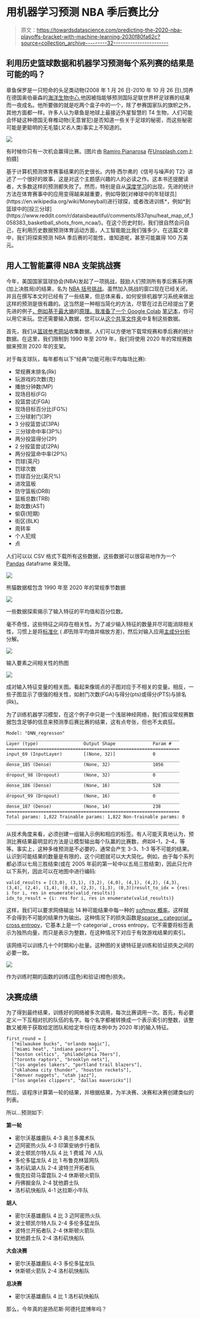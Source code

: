 # 用机器学习预测 NBA 季后赛比分

> 原文：<https://towardsdatascience.com/predicting-the-2020-nba-playoffs-bracket-with-machine-learning-2030f80fa62c?source=collection_archive---------32----------------------->

## 利用历史篮球数据和机器学习预测每个系列赛的结果是可能的吗？

章鱼保罗是一只短命的头足类动物(2008 年 1 月 26 日-2010 年 10 月 26 日),饲养在德国奥伯豪森的[海洋生物中心](https://en.wikipedia.org/wiki/Sea_Life_Centres),他因被指能够预测国际足联世界杯足球赛的结果而一夜成名。他所要做的就是吃两个盒子中的一个，除了参赛国家队的旗帜之外，其他方面都一样。许多人认为章鱼是地球上最接近外星智慧的 T4 生物，人们可能会怀疑这种德国无脊椎动物(无意冒犯)是否知道一些关于足球的秘密，而这些秘密可能是更聪明的无毛猿(*又名*人类)事实上不知道的。

![](img/e5f172675fd31c59aaff449f3df0f471.png)

有时候你只有一次机会赢得比赛。[图片由 [Ramiro Pianarosa](https://unsplash.com/@rapiana) 在[Unsplash.com](https://unsplash.com/)上拍摄]

基于计算机预测体育赛事结果的历史很长。内特·西尔弗的《信号与噪声的 T2》讲述了一个很好的故事，这是对这个主题感兴趣的人的必读之作。这本书还提醒读者，大多数这样的预测都失败了。然而，特别是自从[深度学习](https://www.dataversity.net/brief-history-deep-learning/#:~:text=The%20history%20of%20Deep%20Learning,to%20mimic%20the%20thought%20process.)的出现，先进的统计方法在体育赛事中的应用变得越来越重要，例如导致[对棒球中的年轻球员](https://en.wikipedia.org/wiki/Moneyball)进行球探，或者改进训练*，例如*到篮球中的[投三分球](https://www.reddit.com/r/dataisbeautiful/comments/837qnu/heat_map_of_1058383_basketball_shots_from_ncaa/)。在这个历史时刻，我们很自然会问自己，在利用历史数据预测体育运动方面，人工智能能比我们强多少。在这篇文章中，我们将探索预测 NBA 季后赛的可能性，谁知道呢，甚至可能赢得 100 万美元。

## 用人工智能赢得 NBA 支架挑战赛

今年，美国国家篮球协会(NBA)发起了一项挑战，鼓励人们预测所有季后赛系列赛(加上决胜局)的结果，名为 [NBA 括号挑战](https://picks.nba.com/bracket-challenge)。虽然加入挑战的窗口现在已经关闭，并且在撰写本文时已经有了一些结果，但总体来看，如何安排机器学习系统来做出这样的预测是很有趣的。这当然是一种相当简化的方法，尽管在过去已经提出了更先进的例子[，例如基于最大熵](https://www.mdpi.com/1099-4300/18/12/450/pdf)的[原理。我准备了一个 Google Colab](https://en.wikipedia.org/wiki/Principle_of_maximum_entropy) [笔记本](https://colab.research.google.com/drive/1bG_4lY4INWFLKf0buWWdoJcf3KntztR7?usp=sharing)，你可以用它来玩。您还需要输入数据，您可以从[这个共享文件夹](https://drive.google.com/drive/folders/1WzIHocxpkGF4TfywVAdLOi4w8v6Co6HA?usp=sharing)中复制这些数据。

首先，我们从[篮球参考网站](https://www.basketball-reference.com/leagues/NBA_2019.html)收集数据。人们可以方便地下载常规赛和季后赛的统计数据。在这里，我们限制到 1990 年至 2019 年，我们将使用 2020 年的常规赛数据来预测 2020 年的支架。

对于每支球队，每年都有以下“经典”功能可用(平均每场比赛):

*   常规赛末排名(Rk)
*   玩游戏的次数(克)
*   播放分钟数(MP)
*   现场目标(FG)
*   投篮尝试(FGA)
*   现场目标百分比(FG%)
*   三分球射门(3P)
*   3 分投篮尝试(3PA)
*   三分球命中率(3P%)
*   两分投篮得分(2P)
*   2 分投篮尝试(2PA)
*   两分投篮命中率(2P%)
*   罚球(英尺)
*   罚球次数
*   罚球百分比(英尺%)
*   进攻篮板
*   防守篮板(DRB)
*   篮板总数(TRB)
*   助攻数(AST)
*   偷窃(短期)
*   街区(BLK)
*   周转率
*   个人犯规
*   点

人们可以以 CSV 格式下载所有这些数据，这些数据可以很容易地作为一个 [Pandas](https://pandas.pydata.org/) dataframe 来处理。

![](img/e62559c19494e063037af3a2afc11175.png)

熊猫数据框包含 1990 年至 2020 年的常规季节数据

![](img/75ed5a7bfe8fbd20966ce04f63889d79.png)

一些数据探索揭示了输入特征的平均值和百分位数。

毫不奇怪，这些特征之间存在相关性。为了减少输入特征的数量并尽可能消除相关性，习惯上是将[标准化](https://scikit-learn.org/stable/modules/generated/sklearn.preprocessing.StandardScaler.html) ( *即*去除平均值并缩放方差)，然后对输入应用[主成分分析](https://scikit-learn.org/stable/modules/generated/sklearn.decomposition.PCA.html)分解。

![](img/025d4bfadd9ea911b7bb52ddd36ce9f2.png)

输入要素之间相关性的热图

![](img/c8e121ef6261f9230d592d1f659d5ff8.png)

成对输入特征变量的相关图。看起来像斑点的子图对应于不相关的变量。相反，一些子图显示了很强的相关性，如射门次数(FGA)与得分(pts)或得分(PTS)与排名(Rk)。

为了训练机器学习模型，在这个例子中只是一个浅层神经网络，我们假设常规赛数据包含足够的信息来预测季后赛比赛的结果，这有点夸张，但也不太疯狂。

```
Model: "DNN_regresson" _________________________________________________________________ Layer (type)                 Output Shape              Param #    ================================================================= input_69 (InputLayer)        [(None, 32)]              0          _________________________________________________________________ dense_185 (Dense)            (None, 32)                1056       _________________________________________________________________ dropout_98 (Dropout)         (None, 32)                0          _________________________________________________________________ dense_186 (Dense)            (None, 16)                528        _________________________________________________________________ dropout_99 (Dropout)         (None, 16)                0          _________________________________________________________________ dense_187 (Dense)            (None, 14)                238        ================================================================= Total params: 1,822 Trainable params: 1,822 Non-trainable params: 0 _________________________________________________________________
```

从技术角度来看，必须创建一组输入示例和相应的标签。有人可能天真地认为，预测比赛结果最明显的方法是让模型输出每个队赢的比赛数，*例如*4–1，2–4，等等。事实上，这种多维预测是不必要的，通常会产生 3-3、1-3 等不可能的结果。认识到可能结果的数量是有限的，这个问题就可以大大简化。例如，由于每个系列都必须以七局三胜结束(或在 2005 年前的第一轮中以五局三胜结束)，因此只允许以下系列，因此可以在地图中进行编码:

```
valid_results = [(3,0), (3,1), (3,2), (4,0), (4,1), (4,2), (4,3), (3,4), (2,4), (1,4), (0,4), (2,3), (1,3), (0,3)]result_to_idx = {res: i for i, res in enumerate(valid_results)}
idx_to_result = {i: res for i, res in enumerate(valid_results)}
```

这样，我们可以要求网络输出 14 种可能结果中每一种的 [*softmax* 概率](https://stats.stackexchange.com/questions/189331/why-is-the-softmax-used-to-represent-a-probability-distribution)。这样就不会得到不可能的结果作为输出。这种情况下的损失函数是[sparse _ categorial _ cross entropy](https://jovianlin.io/cat-crossentropy-vs-sparse-cat-crossentropy/)，它基本上是一个 categorial _ cross entropy，它不需要将标签表示为独热向量，而只是表示为整数，在这种情况下对应于有效游戏结果的索引。

该网络可以训练几十个时期和小批量。这种图的关键特征是训练和验证损失之间的必要一致。

![](img/9c8749b5ee7367b4a78eb0507be03273.png)

作为训练时期的函数的训练(蓝色)和验证(橙色)损失。

## 决赛成绩

为了得到最终结果，训练好的网络被多次调用，每次比赛调用一次。首先，有必要定义一下互相对抗的队伍的名字。每个名字都被转换成一个表示索引的整数，该整数又被用于获取给定团队和给定年份(在本例中为 2020 年)的输入特征。

```
first_round = [
  ["milwaukee bucks", "orlando magic"],
  ["miami heat", "indiana pacers"],
  ["boston celtics", "philadelphia 76ers"],
  ["toronto raptors", "brooklyn nets"],
  ["los angeles lakers", "portland trail blazers"],
  ["oklahoma city thunder", "houston rockets"],
  ["denver nuggets", "utah jazz"],
  ["los angeles clippers", "dallas mavericks"]]
```

然后，该程序计算第一轮的结果，并根据结果，为半决赛、决赛和决赛创建类似的列表。

所以…预测如下:

**第一轮**

*   密尔沃基雄鹿队 4-3 奥兰多魔术队
*   迈阿密热火队 4-3 印第安纳步行者队
*   波士顿凯尔特人队 4 比 1 费城 76 人队
*   多伦多猛龙队 4 比 1 布鲁克林篮网队
*   洛杉矶湖人队 2-4 波特兰开拓者队
*   俄克拉荷马雷霆队 2-4 休斯顿火箭队
*   丹佛掘金队 2-4 犹他爵士队
*   洛杉矶快船队 4-1 达拉斯小牛队

**胡人**

*   密尔沃基雄鹿队 4 比 3 迈阿密热火队
*   波士顿凯尔特人队 2-4 多伦多猛龙队
*   波特兰开拓者队 2-4 休斯顿火箭队
*   犹他爵士队 2-4 洛杉矶快船队

**大会决赛**

*   密尔沃基雄鹿队 4-3 多伦多猛龙队
*   休斯顿火箭队 2-4 洛杉矶快船队

**总决赛**

*   密尔沃基雄鹿队 4 比 1 洛杉矶快船队

那么，今年真的是扬尼斯·阿德托昆博年吗？